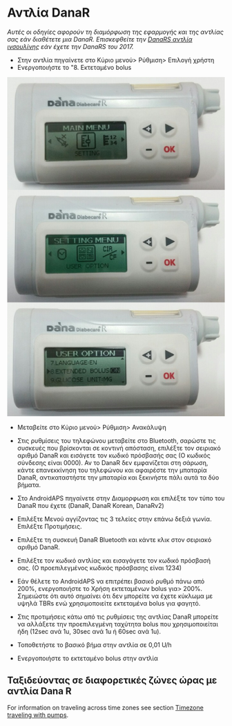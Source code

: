 # Αντλία DanaR

*Αυτές οι οδηγίες αφορούν τη διαμόρφωση της εφαρμογής και της αντλίας σας εάν διαθέτετε μια DanaR. Επισκεφθείτε την [DanaRS αντλία ινσουλίνης](./DanaRS-Insulin-Pump) εάν έχετε την DanaRS του 2017.*

* Στην αντλία πηγαίνετε στο Κύριο μενού> Ρύθμιση> Επιλογή χρήστη
* Ενεργοποιήστε το "8. Εκτεταμένο bolus

![Αντλία DanaR](../images/danar1.png)

* Μεταβείτε στο Κύριο μενού> Ρύθμιση> Ανακάλυψη
* Στις ρυθμίσεις του τηλεφώνου μεταβείτε στο Bluetooth, σαρώστε τις συσκευές που βρίσκονται σε κοντινή απόσταση, επιλέξτε τον σειριακό αριθμό DanaR και εισάγετε τον κωδικό πρόσβασής σας (Ο κωδικός σύνδεσης είναι 0000). Αν το DanaR δεν εμφανίζεται στη σάρωση, κάντε επανεκκίνηση του τηλεφώνου και αφαιρέστε την μπαταρία DanaR, αντικαταστήστε την μπαταρία και ξεκινήστε πάλι αυτά τα δύο βήματα.

* Στο AndroidAPS πηγαίνετε στην Διαμορφωση και επιλέξτε τον τύπο του DanaR που έχετε (DanaR, DanaR Korean, DanaRv2)

* Επιλέξτε Μενού αγγίζοντας τις 3 τελείες στην επάνω δεξιά γωνία. Επιλέξτε Προτιμήσεις.
* Επιλέξτε τη συσκευή DanaR Bluetooth και κάντε κλικ στον σειριακό αριθμό DanaR.
* Επιλέξτε τον κωδικό αντλίας και εισαγάγετε τον κωδικό πρόσβασή σας. (Ο προεπιλεγμένος κωδικός πρόσβασης είναι 1234)
* Εάν θέλετε το AndroidAPS να επιτρέπει βασικό ρυθμό πάνω από 200%, ενεργοποιήστε το Χρήση εκτεταμένων bolus για> 200%. Σημειώστε ότι αυτό σημαίνει ότι δεν μπορείτε να έχετε κύκλωμα με υψηλά TBRs ενώ χρησιμοποιείτε εκτεταμένα bolus για φαγητό.
* Στις προτιμήσεις κάτω από τις ρυθμίσεις της αντλίας DanaR μπορείτε να αλλάξετε την προεπιλεγμένη ταχύτητα bolus που χρησιμοποιείται ήδη (12sec ανά 1u, 30sec ανά 1u ή 60sec ανά 1u).
* Τοποθετήστε το βασικό βήμα στην αντλία σε 0,01 U/h
* Ενεργοποιήστε το εκτεταμένο bolus στην αντλία

## Ταξιδεύοντας σε διαφορετικές ζώνες ώρας με αντλία Dana R

For information on traveling across time zones see section [Timezone traveling with pumps](../Usage/Timezone-traveling#danarv2-danars).